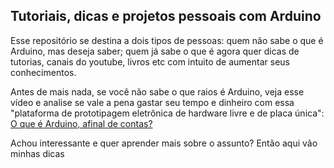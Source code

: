 ## Tutoriais, dicas e projetos pessoais com Arduino

Esse repositório se destina a dois tipos de pessoas: quem não sabe o que é Arduino, mas deseja saber; quem já sabe o que é agora quer dicas de tutorias, canais do youtube, livros etc com intuito de aumentar seus conhecimentos.

Antes de mais nada, se você não sabe o que raios é Arduino, veja esse vídeo e analise se vale a pena gastar seu tempo e dinheiro com essa "plataforma de prototipagem eletrônica de hardware livre e de placa única":
[O que é Arduino, afinal de contas?](https://www.youtube.com/watch?v=sv9dDtYnE1g&t=140s)

Achou interessante e quer aprender mais sobre o assunto? Então aqui vão minhas dicas
